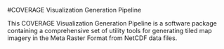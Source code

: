#COVERAGE Visualization Generation Pipeline

This COVERAGE Visualization Generation Pipeline is a software package containing a comprehensive set of utility tools for generating tiled map imagery in the Meta Raster Format from NetCDF data files.